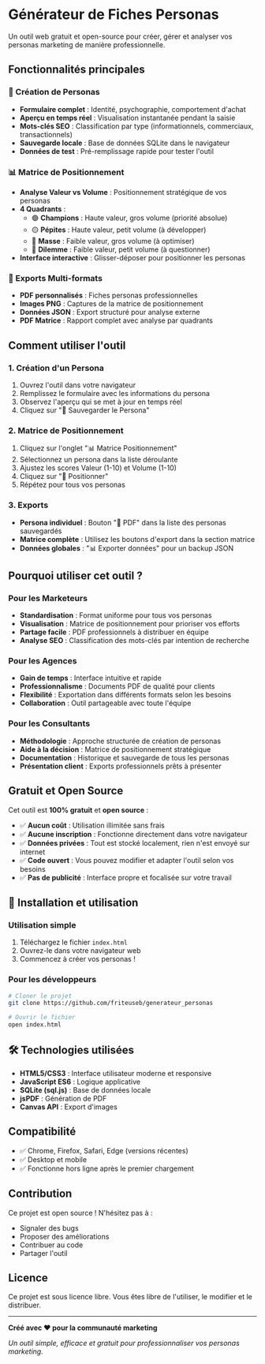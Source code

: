 # Générateur de Fiches Personas

Un outil web gratuit et open-source pour créer, gérer et analyser vos personas marketing de manière professionnelle.

##  Fonctionnalités principales

### 👤 Création de Personas
- **Formulaire complet** : Identité, psychographie, comportement d'achat
- **Aperçu en temps réel** : Visualisation instantanée pendant la saisie
- **Mots-clés SEO** : Classification par type (informationnels, commerciaux, transactionnels)
- **Sauvegarde locale** : Base de données SQLite dans le navigateur
- **Données de test** : Pré-remplissage rapide pour tester l'outil

### 📊 Matrice de Positionnement
- **Analyse Valeur vs Volume** : Positionnement stratégique de vos personas
- **4 Quadrants** :
  - 🟢 **Champions** : Haute valeur, gros volume (priorité absolue)
  - 🟡 **Pépites** : Haute valeur, petit volume (à développer)
  - 🔵 **Masse** : Faible valeur, gros volume (à optimiser)
  - 🔴 **Dilemme** : Faible valeur, petit volume (à questionner)
- **Interface interactive** : Glisser-déposer pour positionner les personas

### 📁 Exports Multi-formats
- **PDF personnalisés** : Fiches personas professionnelles
- **Images PNG** : Captures de la matrice de positionnement
- **Données JSON** : Export structuré pour analyse externe
- **PDF Matrice** : Rapport complet avec analyse par quadrants

## Comment utiliser l'outil

### 1. Création d'un Persona
1. Ouvrez l'outil dans votre navigateur
2. Remplissez le formulaire avec les informations du persona
3. Observez l'aperçu qui se met à jour en temps réel
4. Cliquez sur "💾 Sauvegarder le Persona"

### 2. Matrice de Positionnement
1. Cliquez sur l'onglet "📊 Matrice Positionnement"
2. Sélectionnez un persona dans la liste déroulante
3. Ajustez les scores Valeur (1-10) et Volume (1-10)
4. Cliquez sur "📍 Positionner"
5. Répétez pour tous vos personas

### 3. Exports
- **Persona individuel** : Bouton "📄 PDF" dans la liste des personas sauvegardés
- **Matrice complète** : Utilisez les boutons d'export dans la section matrice
- **Données globales** : "📊 Exporter données" pour un backup JSON

## Pourquoi utiliser cet outil ?

### Pour les Marketeurs
- **Standardisation** : Format uniforme pour tous vos personas
- **Visualisation** : Matrice de positionnement pour prioriser vos efforts
- **Partage facile** : PDF professionnels à distribuer en équipe
- **Analyse SEO** : Classification des mots-clés par intention de recherche

### Pour les Agences
- **Gain de temps** : Interface intuitive et rapide
- **Professionnalisme** : Documents PDF de qualité pour clients
- **Flexibilité** : Exportation dans différents formats selon les besoins
- **Collaboration** : Outil partageable avec toute l'équipe

### Pour les Consultants
- **Méthodologie** : Approche structurée de création de personas
- **Aide à la décision** : Matrice de positionnement stratégique
- **Documentation** : Historique et sauvegarde de tous les personas
- **Présentation client** : Exports professionnels prêts à présenter

## Gratuit et Open Source

Cet outil est **100% gratuit** et **open source** :

- ✅ **Aucun coût** : Utilisation illimitée sans frais
- ✅ **Aucune inscription** : Fonctionne directement dans votre navigateur
- ✅ **Données privées** : Tout est stocké localement, rien n'est envoyé sur internet
- ✅ **Code ouvert** : Vous pouvez modifier et adapter l'outil selon vos besoins
- ✅ **Pas de publicité** : Interface propre et focalisée sur votre travail

## 🔧 Installation et utilisation

### Utilisation simple
1. Téléchargez le fichier `index.html`
2. Ouvrez-le dans votre navigateur web
3. Commencez à créer vos personas !

### Pour les développeurs
```bash
# Cloner le projet
git clone https://github.com/friteuseb/generateur_personas

# Ouvrir le fichier
open index.html
```

## 🛠️ Technologies utilisées

- **HTML5/CSS3** : Interface utilisateur moderne et responsive
- **JavaScript ES6** : Logique applicative
- **SQLite (sql.js)** : Base de données locale
- **jsPDF** : Génération de PDF
- **Canvas API** : Export d'images

## Compatibilité

- ✅ Chrome, Firefox, Safari, Edge (versions récentes)
- ✅ Desktop et mobile
- ✅ Fonctionne hors ligne après le premier chargement

## Contribution

Ce projet est open source ! N'hésitez pas à :
- Signaler des bugs
- Proposer des améliorations
- Contribuer au code
- Partager l'outil

## Licence

Ce projet est sous licence libre. Vous êtes libre de l'utiliser, le modifier et le distribuer.

---

**Créé avec ❤️ pour la communauté marketing**

*Un outil simple, efficace et gratuit pour professionnaliser vos personas marketing.*
